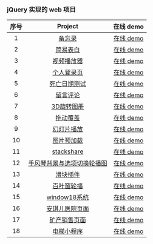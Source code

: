 ### jQuery 实现的 web 项目


| 序号 |                                            Project                                            |                                在线 demo                                 |
| :--: | :-------------------------------------------------------------------------------------------: | :----------------------------------------------------------------------: |
|  1   | [备忘录](https://github.com/eveningwater/my-web-projects/tree/master/jQuery/1/) | [在线 demo](https://www.eveningwater.com/my-web-projects/jQuery/1/) |
|  2   | [简易表白](https://github.com/eveningwater/my-web-projects/tree/master/jQuery/2/) | [在线 demo](https://www.eveningwater.com/my-web-projects/jQuery/2/) |
|  3   | [视频播放器](https://github.com/eveningwater/my-web-projects/tree/master/jQuery/3/) | [在线 demo](https://www.eveningwater.com/my-web-projects/jQuery/3/) |
|  4   | [个人登录页](https://github.com/eveningwater/my-web-projects/tree/master/jQuery/4/) | [在线 demo](https://www.eveningwater.com/my-web-projects/jQuery/4/) |
|  5   | [死亡日期测试](https://github.com/eveningwater/my-web-projects/tree/master/jQuery/5/) | [在线 demo](https://www.eveningwater.com/my-web-projects/jQuery/5/) |
|  6   | [留言评论](https://github.com/eveningwater/my-web-projects/tree/master/jQuery/6/) | [在线 demo](https://www.eveningwater.com/my-web-projects/jQuery/6/) |
|  7   | [3D旋转图册](https://github.com/eveningwater/my-web-projects/tree/master/jQuery/7/) | [在线 demo](https://www.eveningwater.com/my-web-projects/jQuery/7/) |
|  8   | [拖动覆盖](https://github.com/eveningwater/my-web-projects/tree/master/jQuery/8/) | [在线 demo](https://www.eveningwater.com/my-web-projects/jQuery/8/) |
|  9   | [幻灯片播放](https://github.com/eveningwater/my-web-projects/tree/master/jQuery/9/) | [在线 demo](https://www.eveningwater.com/my-web-projects/jQuery/9/) |
|  10   | [图片预加载](https://github.com/eveningwater/my-web-projects/tree/master/jQuery/10/) | [在线 demo](https://www.eveningwater.com/my-web-projects/jQuery/10/) |
|  11   | [stackshare](https://github.com/eveningwater/my-web-projects/tree/master/jQuery/11/) | [在线 demo](https://www.eveningwater.com/my-web-projects/jQuery/11/) |
|  12   | [手风琴背景与选项切换轮播图](https://github.com/eveningwater/my-web-projects/tree/master/jQuery/12/) | [在线 demo](https://www.eveningwater.com/my-web-projects/jQuery/12/) |
|  13   | [滑块插件](https://github.com/eveningwater/my-web-projects/tree/master/jQuery/13/) | [在线 demo](https://www.eveningwater.com/my-web-projects/jQuery/13/) |
|  14   | [百叶窗轮播](https://github.com/eveningwater/my-web-projects/tree/master/jQuery/14/) | [在线 demo](https://www.eveningwater.com/my-web-projects/jQuery/14/) |
|  15   | [window18系统](https://github.com/eveningwater/my-web-projects/tree/master/jQuery/15/) | [在线 demo](https://www.eveningwater.com/my-web-projects/jQuery/15/) |
|  16   | [安琪儿医院页面](https://github.com/eveningwater/my-web-projects/tree/master/jQuery/16/) | [在线 demo](https://www.eveningwater.com/my-web-projects/jQuery/16/) |
|  17   | [矿产销售页面](https://github.com/eveningwater/my-web-projects/tree/master/jQuery/17/) | [在线 demo](https://www.eveningwater.com/my-web-projects/jQuery/17/) |
|  18   | [电梯小程序](https://github.com/eveningwater/my-web-projects/tree/master/jQuery/18/) | [在线 demo](https://www.eveningwater.com/my-web-projects/jQuery/18/) |